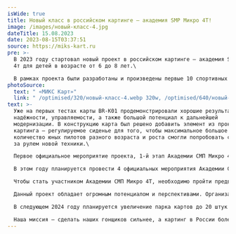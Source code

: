 ```yaml
---
isWide: true
title: Новый класс в российском картинге – академия SMP Микро 4Т!
image: /images/новый-класс-4.jpg
dateTitle: 15.08.2023
date: 2023-08-15T03:37:51
source: https://miks-kart.ru
pre: >-
  В 2023 году стартовал новый проект в российском картинге – академия SMP Микро
  4т для детей в возрасте от 6 до 8 лет.\

  В рамках проекта были разработаны и произведены первые 10 спортивных детских картов BR Engineering BR-K01. Разработчиком новых шасси является компания BR Engineering. Производителем и техническим партнёром проекта является компания МИКС карт – российский производитель картов для проката и спорта.
photoSource:
  text: " «МИКС Карт»"
  link: " /optimised/320/новый-класс-4.webp 320w, /optimised/640/новый-класс-4.webp"
text: >-
  Уже на первых тестах карты BR-K01 продемонстрировали хорошие результаты по
  надёжности, управляемости, а также большой потенциал к дальнейшей
  модернизации. В конструкцию карта был решено добавить элемент из прокатного
  картинга – регулируемое сиденье для того, чтобы максимальное большое
  количество юных пилотов разного возраста и роста смогли попробовать свои силы
  за рулем новой техники.\

  Первое официальное мероприятие проекта, 1-й этап Академии СМП Микро 4Т, прошло 28 июля на трассе ЦТВС Москва. В этапе принял участие 21 воспитанник столичных академий картинга.\

  В этом году планируется провести 4 официальных мероприятия Академии СМП Микро 4т, участие в которых абсолютно бесплатно для детей 6-8 лет. Финал проекта пройдет 9 сентября на картинг-трассе в ЦТВС Москва.\

  Чтобы стать участником Академии СМП Микро 4Т, необходимо пройти предварительный отбор, состоящий из заездов на прокатных картах и теоретического экзамена.\

  Данный проект обладает огромным потенциалом и перспективами. Организаторы ставят своей целью увеличение количества картов российского производства, на которых могут выступать пилоты в российских соревнованиях по картингу.\

  В следующем 2024 году планируется увеличение парка картов до 20 штук а также создание отечественной моносерии для детей 9-10 лет.\

  Наша миссия – сделать наших гонщиков сильнее, а картинг в России более успешным и востребованным!
---
```

